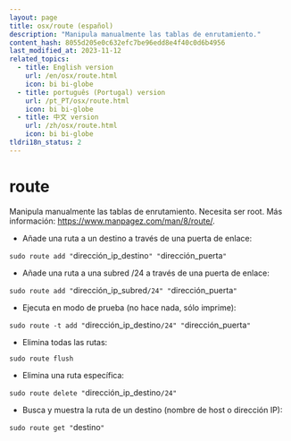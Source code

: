 ```yaml
---
layout: page
title: osx/route (español)
description: "Manipula manualmente las tablas de enrutamiento."
content_hash: 8055d205e0c632efc7be96edd8e4f40c0d6b4956
last_modified_at: 2023-11-12
related_topics:
  - title: English version
    url: /en/osx/route.html
    icon: bi bi-globe
  - title: português (Portugal) version
    url: /pt_PT/osx/route.html
    icon: bi bi-globe
  - title: 中文 version
    url: /zh/osx/route.html
    icon: bi bi-globe
tldri18n_status: 2
---
```

# route

Manipula manualmente las tablas de enrutamiento.
Necesita ser root.
Más información: <https://www.manpagez.com/man/8/route/>.

- Añade una ruta a un destino a través de una puerta de enlace:

`sudo route add "`<span class="tldr-var badge badge-pill bg-dark-lm bg-white-dm text-white-lm text-dark-dm font-weight-bold">dirección_ip_destino</span>`" "`<span class="tldr-var badge badge-pill bg-dark-lm bg-white-dm text-white-lm text-dark-dm font-weight-bold">dirección_puerta</span>`"`

- Añade una ruta a una subred /24 a través de una puerta de enlace:

`sudo route add "`<span class="tldr-var badge badge-pill bg-dark-lm bg-white-dm text-white-lm text-dark-dm font-weight-bold">dirección_ip_subred</span>`/24" "`<span class="tldr-var badge badge-pill bg-dark-lm bg-white-dm text-white-lm text-dark-dm font-weight-bold">dirección_puerta</span>`"`

- Ejecuta en modo de prueba (no hace nada, sólo imprime):

`sudo route -t add "`<span class="tldr-var badge badge-pill bg-dark-lm bg-white-dm text-white-lm text-dark-dm font-weight-bold">dirección_ip_destino</span>`/24" "`<span class="tldr-var badge badge-pill bg-dark-lm bg-white-dm text-white-lm text-dark-dm font-weight-bold">dirección_puerta</span>`"`

- Elimina todas las rutas:

`sudo route flush`

- Elimina una ruta específica:

`sudo route delete "`<span class="tldr-var badge badge-pill bg-dark-lm bg-white-dm text-white-lm text-dark-dm font-weight-bold">dirección_ip_destino</span>`/24"`

- Busca y muestra la ruta de un destino (nombre de host o dirección IP):

`sudo route get "`<span class="tldr-var badge badge-pill bg-dark-lm bg-white-dm text-white-lm text-dark-dm font-weight-bold">destino</span>`"`
